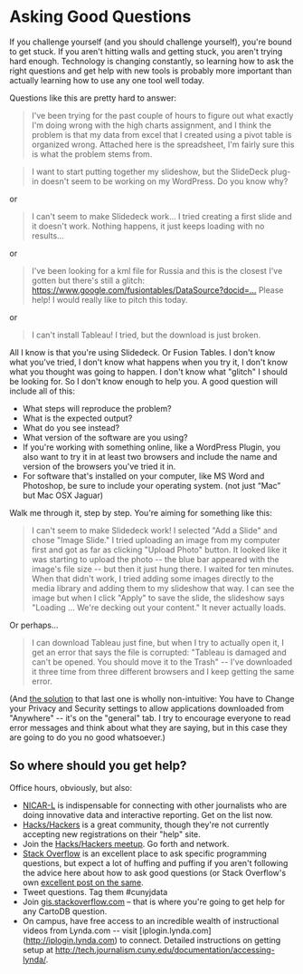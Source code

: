 # Asking Good Questions
If you challenge yourself (and you should challenge yourself), you're bound to get stuck. If you aren't hitting walls and getting stuck, you aren't trying hard enough. Technology is changing constantly, so learning how to ask the right questions and get help with new tools is probably more important than actually learning how to use any one tool well today. <!--more-->

Questions like this are pretty hard to answer:


> I've been trying for the past couple of hours to figure out what exactly I'm doing wrong with the high charts assignment, and I think the problem is that my data from excel that I created using a pivot table is organized wrong. Attached here is the spreadsheet, I'm fairly sure this is what the problem stems from.


> I want to start putting together my slideshow, but the SlideDeck plug-in doesn't seem to be working on my WordPress. Do you know why?

or

> I can't seem to make Slidedeck work... I tried creating a first slide and it doesn't work. Nothing happens, it just keeps loading with no results...

or  

> I've been looking for a kml file for Russia and this is the closest I've gotten but there's still a glitch: https://www.google.com/fusiontables/DataSource?docid=… Please help! I would really like to pitch this today.

or

> I can't install Tableau! I tried, but the download is just broken. 

All I know is that you're using Slidedeck. Or Fusion Tables. I don't know what you've tried, I don't know what happens when you try it, I don't know what you thought was going to happen. I don't know what "glitch" I should be looking for. So I don't know enough to help you. A good question will include all of this:

*   What steps will reproduce the problem?
*   What is the expected output?
*   What do you see instead?
*   What version of the software are you using?
*   If you're working with something online, like a WordPress Plugin, you also want to try it in at least two browsers and include the name and version of the browsers you've tried it in.
*   For software that's installed on your computer, like MS Word and Photoshop, be sure to include your operating system. (not just “Mac” but Mac OSX Jaguar)

Walk me through it, step by step. You're aiming for something like this:

> I can't seem to make Slidedeck work! I selected "Add a Slide" and chose "Image Slide." I tried uploading an image from my computer first and got as far as clicking "Upload Photo" button. It looked like it was starting to upload the photo -- the blue bar appeared with the image's file size -- but then it just hung there. I waited for ten minutes. When that didn't work, I tried adding some images directly to the media library and adding them to my slideshow that way. I can see the image but when I click "Apply" to save the slide, the slideshow says "Loading ... We're decking out your content." It never actually loads.

Or perhaps... 
 
> I can download Tableau just fine, but when I try to actually open it, I get an error that says the file is corrupted: "Tableau is damaged and can't be opened. You should move it to the Trash" -- I've downloaded it three time from three different browsers and I keep getting the same error. 

(And [the solution](https://github.com/OpenRefine/OpenRefine/issues/590) to that last one is wholly non-intuitive: You have to Change your Privacy and Security settings to allow applications downloaded from "Anywhere" -- it's on the "general" tab. I try to encourage everyone to read error messages and think about what they are saying, but in this case they are going to do you no good whatsoever.)


## So where should you get help?

Office hours, obviously, but also:

*   [NICAR-L][1] is indispensable for connecting with other journalists who are doing innovative data and interactive reporting. Get on the list now. 
*   [Hacks/Hackers][2] is a great community, though they're not currently accepting new registrations on their "help" site. 
*	Join the [Hacks/Hackers meetup](http://meetupnyc.hackshackers.com/). Go forth and network.  
*   [Stack Overflow][3] is an excellent place to ask specific programming questions, but expect a lot of huffing and puffing if you aren't following the advice here about how to ask good questions (or Stack Overflow's own [excellent post on the same](https://stackoverflow.com/help/how-to-ask).
* 	Tweet questions. Tag them #cunyjdata 
* 	Join [gis.stackoverflow.com](http://gis.stackoverflow.com) – that is where you're going to get help for any CartoDB question.
*	On campus, have free access to an incredible wealth of instructional videos from Lynda.com -- visit [iplogin.lynda.com]
(http://iplogin.lynda.com) to connect.  Detailed instructions on getting setup at  <http://tech.journalism.cuny.edu/documentation/accessing-lynda/>.




 
[1]: http://www.ire.org/resource-center/listservs/subscribe-nicar-l/
 [2]: http://help.hackshackers.com
 [3]: http://stackoverflow.com
